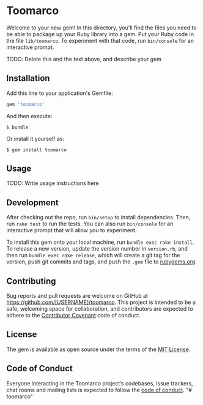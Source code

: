 # Toomarco

Welcome to your new gem! In this directory, you'll find the files you need to be able to package up your Ruby library into a gem. Put your Ruby code in the file `lib/toomarco`. To experiment with that code, run `bin/console` for an interactive prompt.

TODO: Delete this and the text above, and describe your gem

## Installation

Add this line to your application's Gemfile:

```ruby
gem 'toomarco'
```

And then execute:

    $ bundle

Or install it yourself as:

    $ gem install toomarco

## Usage

TODO: Write usage instructions here

## Development

After checking out the repo, run `bin/setup` to install dependencies. Then, run `rake test` to run the tests. You can also run `bin/console` for an interactive prompt that will allow you to experiment.

To install this gem onto your local machine, run `bundle exec rake install`. To release a new version, update the version number in `version.rb`, and then run `bundle exec rake release`, which will create a git tag for the version, push git commits and tags, and push the `.gem` file to [rubygems.org](https://rubygems.org).

## Contributing

Bug reports and pull requests are welcome on GitHub at https://github.com/[USERNAME]/toomarco. This project is intended to be a safe, welcoming space for collaboration, and contributors are expected to adhere to the [Contributor Covenant](http://contributor-covenant.org) code of conduct.

## License

The gem is available as open source under the terms of the [MIT License](https://opensource.org/licenses/MIT).

## Code of Conduct

Everyone interacting in the Toomarco project’s codebases, issue trackers, chat rooms and mailing lists is expected to follow the [code of conduct](https://github.com/[USERNAME]/toomarco/blob/master/CODE_OF_CONDUCT.md).
"# toomarco" 
